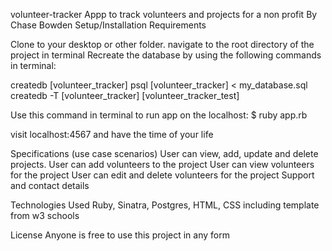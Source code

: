 volunteer-tracker
Appp to track volunteers and projects for a non profit
By Chase Bowden
Setup/Installation Requirements

Clone to your desktop or other folder. navigate to the root directory of the project in terminal Recreate the database by using the following commands in terminal:

createdb [volunteer_tracker] psql [volunteer_tracker] < my_database.sql createdb -T [volunteer_tracker] [volunteer_tracker_test]

Use this command in terminal to run app on the localhost: $ ruby app.rb

visit localhost:4567 and have the time of your life

Specifications (use case scenarios)
User can view, add, update and delete projects.
User can add volunteers to the project
User can view volunteers for the project
User can edit and delete volunteers for the project
Support and contact details


Technologies Used
Ruby, Sinatra, Postgres, HTML, CSS including template from w3 schools

License
Anyone is free to use this project in any form

